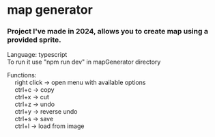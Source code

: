 # map generator
### Project I've made in 2024, allows you to create map using a provided sprite.
Language: typescript  
To run it use "npm run dev" in mapGenerator directory

Functions:  
&emsp; right click -> open menu with available options  
&emsp; ctrl+c -> copy  
&emsp; ctrl+x -> cut  
&emsp; ctrl+z -> undo  
&emsp; ctrl+y -> reverse undo  
&emsp; ctrl+s -> save  
&emsp; ctrl+l -> load from image
